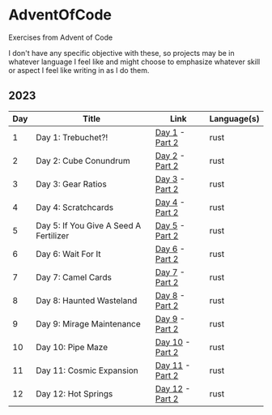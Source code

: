 # AdventOfCode

Exercises from Advent of Code

I don't have any specific objective with these, so projects may be in whatever language I feel like and might choose to emphasize whatever skill or aspect I feel like writing in as I do them.

## 2023

| Day | Title                                  | Link                                                                                                  | Language(s) |
| --- | -------------------------------------- | ----------------------------------------------------------------------------------------------------- | ----------- |
| 1   | Day 1: Trebuchet?!         		       | [Day 1](https://adventofcode.com/2023/day/1) - [Part 2](https://adventofcode.com/2023/day/1#part2)    | rust        |
| 2   | Day 2: Cube Conundrum				       | [Day 2](https://adventofcode.com/2023/day/2) - [Part 2](https://adventofcode.com/2023/day/2#part2)    | rust        |
| 3   | Day 3: Gear Ratios					       | [Day 3](https://adventofcode.com/2023/day/3) - [Part 2](https://adventofcode.com/2023/day/3#part2)    | rust        |
| 4   | Day 4: Scratchcards				       | [Day 4](https://adventofcode.com/2023/day/4) - [Part 2](https://adventofcode.com/2023/day/4#part2)    | rust        |
| 5   | Day 5: If You Give A Seed A Fertilizer | [Day 5](https://adventofcode.com/2023/day/5) - [Part 2](https://adventofcode.com/2023/day/5#part2)    | rust        |
| 6   | Day 6: Wait For It					       | [Day 6](https://adventofcode.com/2023/day/6) - [Part 2](https://adventofcode.com/2023/day/6#part2)    | rust        |
| 7   | Day 7: Camel Cards					       | [Day 7](https://adventofcode.com/2023/day/7) - [Part 2](https://adventofcode.com/2023/day/7#part2)    | rust        |
| 8   | Day 8: Haunted Wasteland			       | [Day 8](https://adventofcode.com/2023/day/8) - [Part 2](https://adventofcode.com/2023/day/8#part2)    | rust        |
| 9   | Day 9: Mirage Maintenance			       | [Day 9](https://adventofcode.com/2023/day/9) - [Part 2](https://adventofcode.com/2023/day/9#part2)    | rust        |
| 10  | Day 10: Pipe Maze					       | [Day 10](https://adventofcode.com/2023/day/10) - [Part 2](https://adventofcode.com/2023/day/10#part2) | rust        |
| 11  | Day 11: Cosmic Expansion			       | [Day 11](https://adventofcode.com/2023/day/11) - [Part 2](https://adventofcode.com/2023/day/11#part2) | rust        |
| 12  | Day 12: Hot Springs			 	       | [Day 12](https://adventofcode.com/2023/day/12) - [Part 2](https://adventofcode.com/2023/day/12#part2) | rust        |
